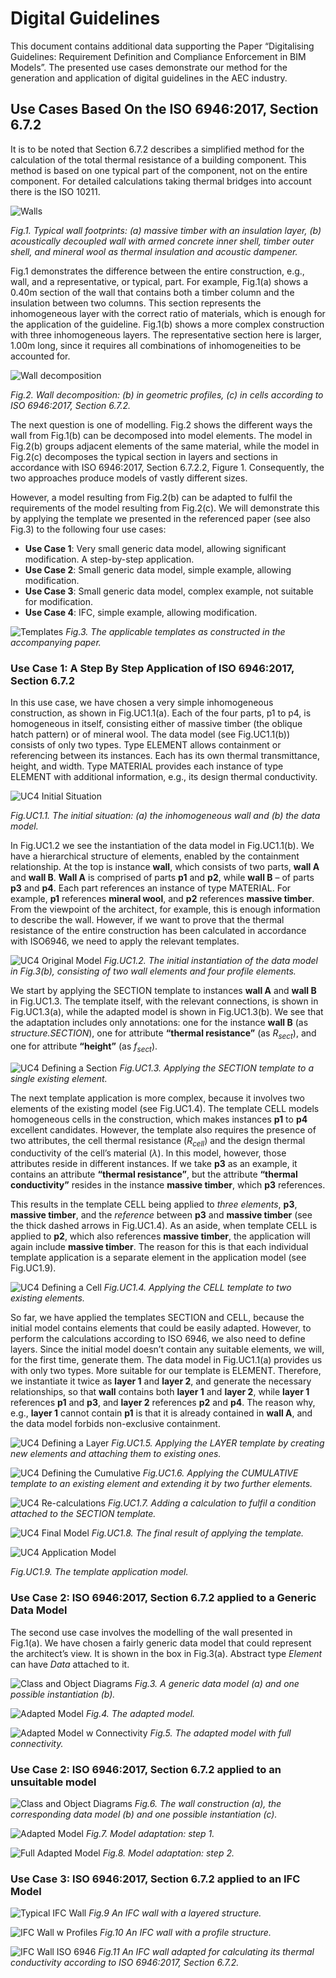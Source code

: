 # Digital Guidelines
This document contains additional data supporting the Paper “Digitalising Guidelines: Requirement Definition and Compliance Enforcement in BIM Models”. The presented use cases demonstrate our method for the generation and application of digital guidelines in the AEC industry.

## Use Cases Based On the ISO 6946:2017, Section 6.7.2

It is to be noted that Section 6.7.2 describes a simplified method for the calculation of the total thermal resistance of a building component. This method is based on one typical part of the component, not on the entire component. For detailed calculations taking thermal bridges into account there is the ISO 10211. 

![Walls](/UC0_walls_.png)

*Fig.1. Typical wall footprints: (a) massive timber with an insulation layer, (b) acoustically decoupled wall with armed concrete inner shell, timber outer shell, and mineral wool as thermal insulation and acoustic dampener.*

Fig.1 demonstrates the difference between the entire construction, e.g., wall, and a representative, or typical, part. For example, Fig.1(a) shows a 0.40m section of the wall that contains both a timber column and the insulation between two columns. This section represents the inhomogeneous layer with the correct ratio of materials, which is enough for the application of the guideline. Fig.1(b) shows a more complex construction with three inhomogeneous layers. The representative section here is larger, 1.00m long, since it requires all combinations of inhomogeneities to be accounted for.

![Wall decomposition](/UC0_wall_decomposition_.png)

*Fig.2. Wall decomposition: (b) in geometric profiles, (c) in cells according to ISO 6946:2017, Section 6.7.2.*

The next question is one of modelling. Fig.2 shows the different ways the wall from Fig.1(b) can be decomposed into model elements. The model in Fig.2(b) groups adjacent elements of the same material, while the model in Fig.2(c) decomposes the typical section in layers and sections in accordance with ISO 6946:2017, Section 6.7.2.2, Figure 1. Consequently, the two approaches produce models of vastly different sizes.

However, a model resulting from Fig.2(b) can be adapted to fulfil the requirements of the model resulting from Fig.2(c). We will demonstrate this by applying the template we presented in the referenced paper (see also Fig.3) to the following four use cases:
- **Use Case 1**: Very small generic data model, allowing significant modification. A step-by-step application.
- **Use Case 2**: Small generic data model, simple example, allowing modification.
- **Use Case 3**: Small generic data model, complex example, not suitable for modification.
- **Use Case 4**: IFC, simple example, allowing modification.


![Templates](/UC4/iso6946_templates.png)
*Fig.3. The applicable templates as constructed in the accompanying paper.*

### Use Case 1: A Step By Step Application of ISO 6946:2017, Section 6.7.2

In this use case, we have chosen a very simple inhomogeneous construction, as shown in Fig.UC1.1(a). Each of the four parts, p1 to p4, is homogeneous in itself, consisting either of massive timber (the oblique hatch pattern) or of mineral wool. The data model (see Fig.UC1.1(b)) consists of only two types. Type ELEMENT allows containment or referencing between its instances. Each has its own thermal transmittance, height, and width. Type MATERIAL provides each instance of type ELEMENT with additional information, e.g., its design thermal conductivity.

![UC4 Initial Situation](UC4/UCx4_1small.png)

*Fig.UC1.1. The initial situation: (a) the inhomogeneous wall and (b) the data model.*

In Fig.UC1.2 we see the instantiation of the data model in Fig.UC1.1(b). We have a hierarchical structure of elements, enabled by the containment relationship. At the top is instance **wall**, which consists of two parts, **wall A** and **wall B**. **Wall A** is comprised of parts **p1** and **p2**, while **wall B** – of parts **p3** and **p4**. Each part references an instance of type MATERIAL. For example, **p1** references **mineral wool**, and **p2** references **massive timber**. From the viewpoint of the architect, for example, this is enough information to describe the wall. However, if we want to prove that the thermal resistance of the entire construction has been calculated in accordance with ISO6946, we need to apply the relevant templates.

![UC4 Original Model](UC4/UCx4_2.png)
*Fig.UC1.2. The initial instantiation of the data model in Fig.3(b), consisting of two wall elements and four profile elements.*

We start by applying the SECTION template to instances **wall A** and **wall B** in Fig.UC1.3. The template itself, with the relevant connections, is shown in Fig.UC1.3(a), while the adapted model is shown in Fig.UC1.3(b). We see that the adaptation includes only annotations: one for the instance **wall B** (as *structure.SECTION*), one for attribute **“thermal resistance”** (as *R<sub>sect</sub>*), and one for attribute **“height”** (as *f<sub>sect</sub>*).

![UC4 Defining a Section](UC4/UCx4_3.png)
*Fig.UC1.3. Applying the SECTION template to a single existing element.*

The next template application is more complex, because it involves two elements of the existing model (see Fig.UC1.4). The template CELL models homogeneous cells in the construction, which makes instances **p1** to **p4** excellent candidates. However, the template also requires the presence of two attributes, the cell thermal resistance (*R<sub>cell</sub>*) and the design thermal conductivity of the cell’s material (*λ*). In this model, however, those attributes reside in different instances. If we take **p3** as an example, it contains an attribute **“thermal resistance”**, but the attribute **“thermal conductivity”** resides in the instance **massive timber**, which **p3** references.

This results in the template CELL being applied to *three elements*, **p3**, **massive timber**, and the *reference* between **p3** and **massive timber** (see the thick dashed arrows in Fig.UC1.4). As an aside, when template CELL is applied to **p2**, which also references **massive timber**, the application will again include **massive timber**. The reason for this is that each individual template application is a separate element in the application model (see Fig.UC1.9).

![UC4 Defining a Cell](UC4/UCx4_4.png)
*Fig.UC1.4. Applying the CELL template to two existing elements.*

So far, we have applied the templates SECTION and CELL, because the initial model contains elements that could be easily adapted. However, to perform the calculations according to ISO 6946, we also need to define layers. Since the initial model doesn’t contain any suitable elements, we will, for the first time, generate them. The data model in Fig.UC1.1(a) provides us with only two types. More suitable for our template is ELEMENT. Therefore, we instantiate it twice as **layer 1** and **layer 2**, and generate the necessary relationships, so that **wall** contains both **layer 1** and **layer 2**, while **layer 1** references **p1** and **p3**, and **layer 2** references **p2** and **p4**. The reason why, e.g., **layer 1** cannot contain **p1** is that it is already contained in **wall A**, and the data model forbids non-exclusive containment.

![UC4 Defining a Layer](UC4/UCx4_5.png)
*Fig.UC1.5. Applying the LAYER template by creating new elements and attaching them to existing ones.*

![UC4 Defining the Cumulative](UC4/UCx4_6.png)
*Fig.UC1.6. Applying the CUMULATIVE template to an existing element and extending it by two further elements.*

![UC4 Re-calculations](UC4/UCx4_7.png)
*Fig.UC1.7. Adding a calculation to fulfil a condition attached to the SECTION template.*

![UC4 Final Model](UC4/UCx4_8.png)
*Fig.UC1.8. The final result of applying the template.*

![UC4 Application Model](UC4/UCx4_9small.png)

*Fig.UC1.9. The template application model.*

### Use Case 2: ISO 6946:2017, Section 6.7.2 applied to a Generic Data Model

The second use case involves the modelling of the wall presented in Fig.1(a). We have chosen a fairly generic data model that could represent the architect’s view. It is shown in the box in Fig.3(a). Abstract type *Element* can have *Data* attached to it.

![Class and Object Diagrams](/UC1_01b.png)
*Fig.3. A generic data model (a) and one possible instantiation (b).*

![Adapted Model](/UC1_02.png)
*Fig.4. The adapted model.*

![Adapted Model w Connectivity](/UC1_03.png)
*Fig.5. The adapted model with full connectivity.*

### Use Case 2: ISO 6946:2017, Section 6.7.2 applied to an unsuitable model

![Class and Object Diagrams](/UC3_01.png)
*Fig.6. The wall construction (a), the corresponding data model (b) and one possible instantiation (c).*

![Adapted Model](/UC3_02.png)
*Fig.7. Model adaptation: step 1.*

![Full Adapted Model](/UC3_03.png)
*Fig.8. Model adaptation: step 2.*

### Use Case 3: ISO 6946:2017, Section 6.7.2 applied to an IFC Model

![Typical IFC Wall](/UC2_01.png)
*Fig.9 An IFC wall with a layered structure.*

![IFC Wall w Profiles](/UC2_02.png)
*Fig.10 An IFC wall with a profile structure.*

![IFC Wall ISO 6946](/UC2_03.png)
*Fig.11 An IFC wall adapted for calculating its thermal conductivity according to ISO 6946:2017, Section 6.7.2.*



